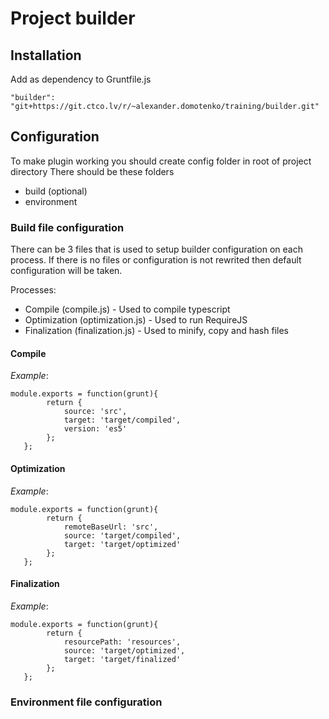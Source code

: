 Project builder
==============

Installation
--------------

Add as dependency to Gruntfile.js

```
"builder": "git+https://git.ctco.lv/r/~alexander.domotenko/training/builder.git"
```

Configuration
--------------

To make plugin working you should create config folder in root of project directory
There should be these folders
* build (optional)
* environment

### Build file configuration

There can be 3 files that is used to setup builder configuration on each process.
If there is no files or configuration is not rewrited then default configuration will be taken.

Processes:
* Compile (compile.js) - Used to compile typescript
* Optimization (optimization.js) - Used to run RequireJS
* Finalization (finalization.js) - Used to minify, copy and hash files

#### Compile



*Example*:
```
module.exports = function(grunt){
        return {
            source: 'src',
            target: 'target/compiled',
            version: 'es5'
        };
   };
```

#### Optimization



*Example*:
```
module.exports = function(grunt){
        return {
            remoteBaseUrl: 'src',
            source: 'target/compiled',
            target: 'target/optimized'
        };
   };
```

#### Finalization



*Example*:
```
module.exports = function(grunt){
        return {
            resourcePath: 'resources',
            source: 'target/optimized',
            target: 'target/finalized'
        };
   };
```


### Environment file configuration

